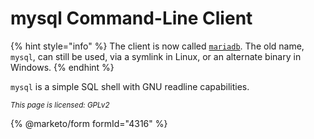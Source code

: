 # mysql Command-Line Client

{% hint style="info" %}
The client is now called [`mariadb`](mariadb-command-line-client.md). The old name, `mysql`, can still be used, via a symlink in Linux, or an alternate binary in Windows.
{% endhint %}

`mysql` is a simple SQL shell with GNU readline capabilities.

<sub>_This page is licensed: GPLv2_</sub>

{% @marketo/form formId="4316" %}
